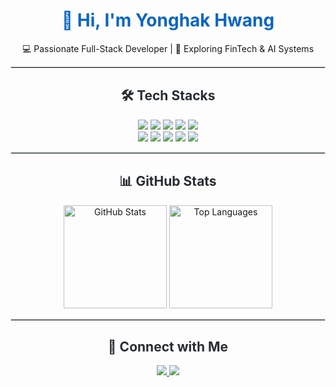 <div align="center">

  <h1 style="color:#0A66C2;">👋 Hi, I'm <strong>Yonghak Hwang</strong></h1>
  <p>💻 Passionate Full-Stack Developer | 🌱 Exploring FinTech & AI Systems</p>

  <hr style="border: 1px solid #d8dee4;">

  <!-- 🛠️ Tech Stack Section -->
  <h2 style="color:#282d33;">🛠️ Tech Stacks</h2>
  <p style="margin-top: 10px;">
    <img src="https://img.shields.io/badge/Python-3776AB?style=for-the-badge&logo=Python&logoColor=white" />
    <img src="https://img.shields.io/badge/Java-007396?style=for-the-badge&logo=Java&logoColor=white" />
    <img src="https://img.shields.io/badge/Javascript-F7DF1E?style=for-the-badge&logo=Javascript&logoColor=black" />
    <img src="https://img.shields.io/badge/React-61DAFB?style=for-the-badge&logo=React&logoColor=black" />
    <img src="https://img.shields.io/badge/Vue.js-4FC08D?style=for-the-badge&logo=Vue.js&logoColor=white" />
    <br/>
    <img src="https://img.shields.io/badge/Spring%20Boot-6DB33F?style=for-the-badge&logo=Spring%20Boot&logoColor=white" />
    <img src="https://img.shields.io/badge/MySQL-4479A1?style=for-the-badge&logo=MySQL&logoColor=white" />
    <img src="https://img.shields.io/badge/Oracle-F80000?style=for-the-badge&logo=Oracle&logoColor=white" />
    <img src="https://img.shields.io/badge/Git-F05032?style=for-the-badge&logo=Git&logoColor=white" />
    <img src="https://img.shields.io/badge/Github-181717?style=for-the-badge&logo=Github&logoColor=white" />
  </p>

  <hr style="border: 1px solid #d8dee4;">

  <!-- 📊 GitHub Stats Section -->
  <h2 style="color:#282d33;">📊 GitHub Stats</h2>
  <div align="center">
    <img 
      src="https://github-readme-stats.vercel.app/api?username=YONGHYNG&show_icons=true&theme=transparent&title_color=0A66C2&text_color=333333&icon_color=0A66C2&hide_border=true" 
      height="165" 
      alt="GitHub Stats"
    />
    <img 
      src="https://github-readme-stats.vercel.app/api/top-langs/?username=YONGHYNG&layout=compact&theme=transparent&title_color=0A66C2&text_color=333333&hide_border=true" 
      height="165" 
      alt="Top Languages"
    />
  </div>

  <hr style="border: 1px solid #d8dee4;">

  <!-- 🤝 Contact Section -->
  <h2 style="color:#282d33;">🤝 Connect with Me</h2>
  <p>
    <a href="https://github.com/YONGHYNG" target="_blank">
      <img src="https://img.shields.io/badge/GitHub-181717?style=for-the-badge&logo=github&logoColor=white" />
    </a>
    <a href="mailto:yonghyng@gmail.com">
      <img src="https://img.shields.io/badge/Email-EA4335?style=for-the-badge&logo=gmail&logoColor=white" />
    </a>
  </p>

</div>
